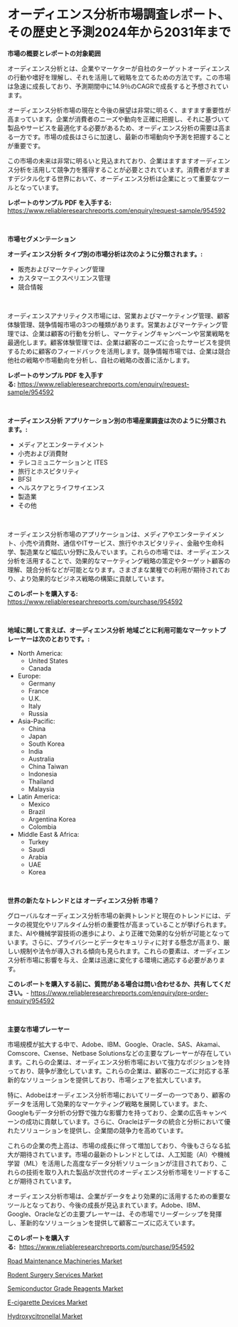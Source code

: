 <p><h1>オーディエンス分析市場調査レポート、その歴史と予測2024年から2031年まで</h1></p><p><strong>市場の概要とレポートの対象範囲</strong></p>
<p><p>オーディエンス分析とは、企業やマーケターが自社のターゲットオーディエンスの行動や嗜好を理解し、それを活用して戦略を立てるための方法です。この市場は急速に成長しており、予測期間中に14.9％のCAGRで成長すると予想されています。</p><p>オーディエンス分析市場の現在と今後の展望は非常に明るく、ますます重要性が高まっています。企業が消費者のニーズや動向を正確に把握し、それに基づいて製品やサービスを最適化する必要があるため、オーディエンス分析の需要は高まる一方です。市場の成長はさらに加速し、最新の市場動向や予測を把握することが重要です。</p><p>この市場の未来は非常に明るいと見込まれており、企業はますますオーディエンス分析を活用して競争力を獲得することが必要とされています。消費者がますますデジタル化する世界において、オーディエンス分析は企業にとって重要なツールとなっています。</p></p>
<p><strong>レポートのサンプル PDF を入手する:</strong> <a href="https://www.reliableresearchreports.com/enquiry/request-sample/954592">https://www.reliableresearchreports.com/enquiry/request-sample/954592</a></p>
<p>&nbsp;</p>
<p><strong>市場セグメンテーション</strong></p>
<p><strong>オーディエンス分析 タイプ別の市場分析は次のように分類されます。:</strong></p>
<p><ul><li>販売およびマーケティング管理</li><li>カスタマーエクスペリエンス管理</li><li>競合情報</li></ul></p>
<p>&nbsp;</p>
<p><p>オーディエンスアナリティクス市場には、営業およびマーケティング管理、顧客体験管理、競争情報市場の3つの種類があります。営業およびマーケティング管理では、企業は顧客の行動を分析し、マーケティングキャンペーンや営業戦略を最適化します。顧客体験管理では、企業は顧客のニーズに合ったサービスを提供するために顧客のフィードバックを活用します。競争情報市場では、企業は競合他社の戦略や市場動向を分析し、自社の戦略の改善に活かします。</p></p>
<p><strong>レポートのサンプル PDF を入手する:</strong>&nbsp;<a href="https://www.reliableresearchreports.com/enquiry/request-sample/954592">https://www.reliableresearchreports.com/enquiry/request-sample/954592</a></p>
<p>&nbsp;</p>
<p><strong> オーディエンス分析 アプリケーション別の市場産業調査は次のように分類されます。:</strong></p>
<p><ul><li>メディアとエンターテイメント</li><li>小売および消費財</li><li>テレコミュニケーションと ITES</li><li>旅行とホスピタリティ</li><li>BFSI</li><li>ヘルスケアとライフサイエンス</li><li>製造業</li><li>その他</li></ul></p>
<p>&nbsp;</p>
<p><p>オーディエンス分析市場のアプリケーションは、メディアやエンターテイメント、小売や消費財、通信やITサービス、旅行やホスピタリティ、金融や生命科学、製造業など幅広い分野に及んでいます。これらの市場では、オーディエンス分析を活用することで、効果的なマーケティング戦略の策定やターゲット顧客の理解、競合分析などが可能となります。さまざまな業種での利用が期待されており、より効果的なビジネス戦略の構築に貢献しています。</p></p>
<p><strong>このレポートを購入する:</strong>&nbsp; <a href="https://www.reliableresearchreports.com/purchase/954592">https://www.reliableresearchreports.com/purchase/954592</a></p>
<p>&nbsp;</p>
<p><strong>地域に関して言えば、オーディエンス分析 地域ごとに利用可能なマーケットプレーヤーは次のとおりです。:</strong></p>
<p><ul>
    <li>
        North America:
        <ul>
            <li>United States</li>
            <li>Canada</li>
        </ul>
    </li>
    <li>
        Europe:
        <ul>
            <li>Germany</li>
            <li>France</li>
            <li>U.K.</li>
            <li>Italy</li>
            <li>Russia</li>
        </ul>
    </li>
    <li>
        Asia-Pacific:
        <ul>
            <li>China</li>
            <li>Japan</li>
            <li>South Korea</li>
            <li>India</li>
            <li>Australia</li>
            <li>China Taiwan</li>
            <li>Indonesia</li>
            <li>Thailand</li>
            <li>Malaysia</li>
        </ul>
    </li>
    <li>
        Latin America:
        <ul>
            <li>Mexico</li>
            <li>Brazil</li>
            <li>Argentina Korea</li>
            <li>Colombia</li>
        </ul>
    </li>
    <li>
        Middle East & Africa:
        <ul>
            <li>Turkey</li>
            <li>Saudi</li>
            <li>Arabia</li>
            <li>UAE</li>
            <li>Korea</li>
        </ul>
    </li>
    </ul></p>
<p>&nbsp;</p>
<p><strong>世界の新たなトレンドとは オーディエンス分析 市場？</strong></p>
<p><p>グローバルなオーディエンス分析市場の新興トレンドと現在のトレンドには、データの視覚化やリアルタイム分析の重要性が高まっていることが挙げられます。また、AIや機械学習技術の進歩により、より正確で効果的な分析が可能となっています。さらに、プライバシーとデータセキュリティに対する懸念が高まり、厳しい規制や法令が導入される傾向も見られます。これらの要素は、オーディエンス分析市場に影響を与え、企業は迅速に変化する環境に適応する必要があります。</p></p>
<p><strong>このレポートを購入する前に、質問がある場合は問い合わせるか、共有してください。</strong>- <a href="https://www.reliableresearchreports.com/enquiry/pre-order-enquiry/954592">https://www.reliableresearchreports.com/enquiry/pre-order-enquiry/954592</a></p>
<p>&nbsp;</p>
<p><strong>主要な市場プレーヤー</strong></p>
<p><p>市場規模が拡大する中で、Adobe、IBM、Google、Oracle、SAS、Akamai、Comscore、Cxense、Netbase Solutionsなどの主要なプレーヤーが存在しています。これらの企業は、オーディエンス分析市場において強力なポジションを持っており、競争が激化しています。これらの企業は、顧客のニーズに対応する革新的なソリューションを提供しており、市場シェアを拡大しています。</p><p>特に、Adobeはオーディエンス分析市場においてリーダーの一つであり、顧客のデータを活用して効果的なマーケティング戦略を展開しています。また、Googleもデータ分析の分野で強力な影響力を持っており、企業の広告キャンペーンの成功に貢献しています。さらに、Oracleはデータの統合と分析において優れたソリューションを提供し、企業間の競争力を高めています。</p><p>これらの企業の売上高は、市場の成長に伴って増加しており、今後もさらなる拡大が期待されています。市場の最新のトレンドとしては、人工知能（AI）や機械学習（ML）を活用した高度なデータ分析ソリューションが注目されており、これらの技術を取り入れた製品が次世代のオーディエンス分析市場をリードすることが期待されています。</p><p>オーディエンス分析市場は、企業がデータをより効果的に活用するための重要なツールとなっており、今後の成長が見込まれています。Adobe、IBM、Google、Oracleなどの主要プレーヤーは、その市場でリーダーシップを発揮し、革新的なソリューションを提供して顧客ニーズに応えています。</p></p>
<p><strong>このレポートを購入する:</strong>&nbsp;&nbsp;<a href="https://www.reliableresearchreports.com/purchase/954592">https://www.reliableresearchreports.com/purchase/954592</a></p>
<p><p><a href="https://natural-crush-b99.notion.site/Road-Maintenance-Machineries-Market-Challenges-Opportunities-and-Growth-Drivers-and-Major-Market--373b0c5b02534b05bea5cd6ab3608b09">Road Maintenance Machineries Market</a></p><p><a href="https://gamy-alyssum-396.notion.site/Rodent-Surgery-Services-Market-Offer-Valuable-Insights-into-Market-Size-Market-Share-Market-Trends-5a815a3fb6d14290a383ea60b5f7eeb9">Rodent Surgery Services Market</a></p><p><a href="https://github.com/arionmp/Market-Research-Report-List-2/blob/main/semiconductor-grade-reagents-market.md">Semiconductor Grade Reagents Market</a></p><p><a href="https://github.com/markusgodoy/Market-Research-Report-List-2/blob/main/e-cigarette-devices-market.md">E-cigarette Devices Market</a></p><p><a href="https://view.publitas.com/reportprime-1/hydroxycitronellal-market-analysis-examines-its-scope-on-growth-opportunities-and-forecasted-trends-spanning-from-2024-to-2031/">Hydroxycitronellal Market</a></p></p>